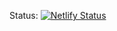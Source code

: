 Status: [![Netlify Status](https://api.netlify.com/api/v1/badges/0e366d76-9f04-4558-a880-ae05ee4a39b6/deploy-status)](https://app.netlify.com/sites/wlcm/deploys)
